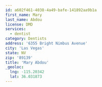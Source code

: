 ```yaml
---
id: a602f461-4038-4a49-bafe-141892aa9b1a
first_name: Mary
last_name: Abdou
license: DMD
services:
  - dentist
category: Dentists
address: '6355 Bright Nimbus Avenue'
city: 'Las Vegas'
state: NV
zip: '89139'
title: 'Mary Abdou'
_geoloc:
  lng: -115.20342
  lat: 36.031873
---
```

